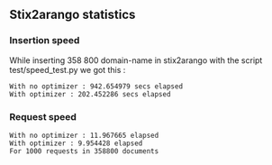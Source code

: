 ## Stix2arango statistics

### Insertion speed

While inserting 358 800 domain-name in stix2arango with the script test/speed_test.py we got this :

```
With no optimizer : 942.654979 secs elapsed
With optimizer : 202.452286 secs elapsed
```

### Request speed

```
With no optimizer : 11.967665 elapsed
With optimizer : 9.954428 elapsed
For 1000 requests in 358800 documents
```